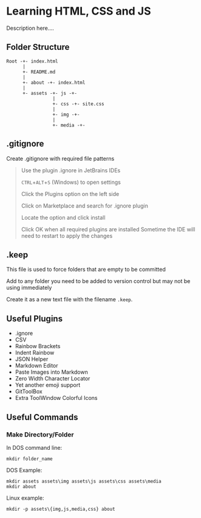 # Learning HTML, CSS and JS

Description here....

## Folder Structure

```text
Root -+- index.html
      |
      +- README.md
      |
      +- about -+- index.html
      |
      +- assets -+- js -+-
                 |
                 +- css -+- site.css
                 |
                 +- img -+-
                 |
                 +- media -+-
```

## .gitignore

Create .gitignore with required file patterns
> Use the plugin .ignore in JetBrains IDEs
> 
> `CTRL`+`ALT`+`S` (Windows) to open settings
> 
> Click the Plugins option on the left side
> 
> Click on Marketplace and search for .ignore plugin
> 
> Locate the option and click install
> 
> Click OK when all required plugins are installed
> Sometime the IDE will need to restart to apply the changes

## .keep
This file is used to force folders that are empty to be committed

Add to any folder you need to be added to version control but may not be using immediately

Create it as a new text file with the filename `.keep`.
 
## Useful Plugins
- .ignore
- CSV
- Rainbow Brackets
- Indent Rainbow
- JSON Helper
- Markdown Editor
- Paste Images into Markdown
- Zero Width Character Locator
- Yet another emoji support
- GitToolBox
- Extra ToolWindow Colorful Icons

## Useful Commands

### Make  Directory/Folder
In DOS command line:
```shell
mkdir folder_name
```
DOS Example:
```shell
mkdir assets assets\img assets\js assets\css assets\media
mkdir about
```
Linux example:
```shell
mkdir -p assets\{img,js,media,css} about
```
